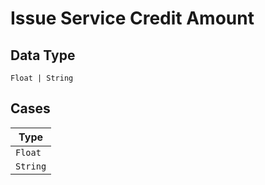 
# Issue Service Credit Amount

## Data Type

`Float | String`

## Cases

| Type |
|  --- |
| `Float` |
| `String` |

